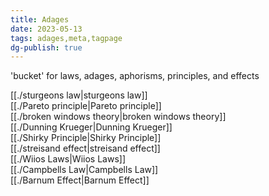 ```yaml
---  
title: Adages  
date: 2023-05-13  
tags: adages,meta,tagpage  
dg-publish: true  
---  
```

  
'bucket' for laws, adages, aphorisms, principles, and effects   
  
[[./sturgeons law|sturgeons law]]  
[[./Pareto principle|Pareto principle]]  
[[./broken windows theory|broken windows theory]]  
[[./Dunning Krueger|Dunning Krueger]]  
[[./Shirky Principle|Shirky Principle]]  
[[./streisand effect|streisand effect]]  
[[./Wiios Laws|Wiios Laws]]  
[[./Campbells Law|Campbells Law]]  
[[./Barnum Effect|Barnum Effect]]  
